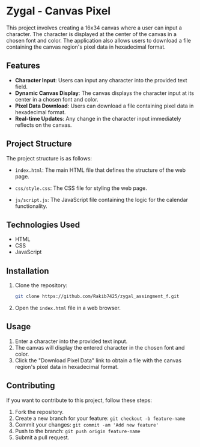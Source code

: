 # Zygal - Canvas Pixel

This project involves creating a 16x34 canvas where a user can input a character. The character is displayed at the center of the canvas in a chosen font and color. The application also allows users to download a file containing the canvas region's pixel data in hexadecimal format.

## Features

-   **Character Input**: Users can input any character into the provided text field.
-   **Dynamic Canvas Display**: The canvas displays the character input at its center in a chosen font and color.
-   **Pixel Data Download**: Users can download a file containing pixel data in hexadecimal format.
-   **Real-time Updates**: Any change in the character input immediately reflects on the canvas.

## Project Structure

The project structure is as follows:

-   `index.html`: The main HTML file that defines the structure of the web page.

-   `css/style.css`: The CSS file for styling the web page.

-   `js/script.js`: The JavaScript file containing the logic for the calendar functionality.

## Technologies Used

-   HTML
-   CSS
-   JavaScript

## Installation

1. Clone the repository:

    ```bash
    git clone https://github.com/Rakib7425/zygal_assingment_f.git
    ```

2. Open the `index.html` file in a web browser.

## Usage

1. Enter a character into the provided text input.
2. The canvas will display the entered character in the chosen font and color.
3. Click the "Download Pixel Data" link to obtain a file with the canvas region's pixel data in hexadecimal format.

## Contributing

If you want to contribute to this project, follow these steps:

1. Fork the repository.
2. Create a new branch for your feature: `git checkout -b feature-name`
3. Commit your changes: `git commit -am 'Add new feature'`
4. Push to the branch: `git push origin feature-name`
5. Submit a pull request.
